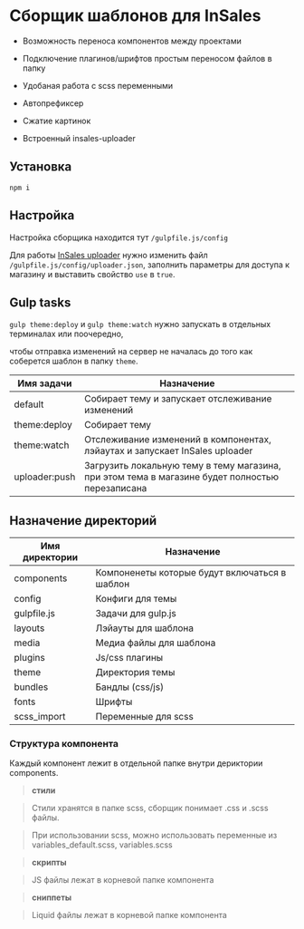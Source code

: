 # Сборщик шаблонов для InSales

- Возможность переноса компонентов между проектами

- Подключение плагинов/шрифтов простым переносом файлов в папку

- Удобаная работа с scss переменными

- Автопрефиксер

- Сжатие картинок

- Встроенный insales-uploader


## Установка

```
npm i
```

## Настройка

Настройка сборщика находится тут `/gulpfile.js/config`

Для работы [InSales uploader](https://github.com/VladimirIvanin/insales-uploader) нужно изменить файл `/gulpfile.js/config/uploader.json`, заполнить параметры для доступа к магазину и выставить свойство `use` в `true`.


## Gulp tasks

`gulp theme:deploy` и `gulp theme:watch` нужно запускать в отдельных терминалах или поочередно,

чтобы отправка изменений на сервер не началась до того как соберется шаблон в папку `theme`.

| Имя задачи   | Назначение                                       |
|--------------|--------------------------------------------------|
| default      | Собирает тему и запускает отслеживание изменений |
| theme:deploy | Собирает тему                                    |
| theme:watch  | Отслеживание изменений в компонентах, лэйаутах и запускает InSales uploader   |
| uploader:push| Загрузить локальную тему в тему магазина, при этом тема в магазине будет полностью перезаписана |

## Назначение директорий

| Имя директории | Назначение                                    |
|----------------|-----------------------------------------------|
| components     | Компоненеты которые будут включаться в шаблон |
| config         | Конфиги для темы                              |
| gulpfile.js    | Задачи для gulp.js                            |
| layouts        | Лэйауты для шаблона                           |
| media          | Медиа файлы для шаблона                       |
| plugins        | Js/css плагины                                |
| theme          | Директория темы                               |
| bundles        | Бандлы (css/js)                               |
| fonts          | Шрифты                                        |
| scss_import    | Переменные для scss                           |

### Структура компонента

Каждый компонент лежит в отдельной папке внутри дериктории components.
>**стили**

> Стили хранятся в папке scss, сборщик понимает .css и .scss файлы.

> При использовании scss, можно использовать переменные из variables_default.scss, variables.scss


>**скрипты**

>JS файлы лежат в корневой папке компонента


>**сниппеты**

>Liquid файлы лежат в корневой папке компонента
